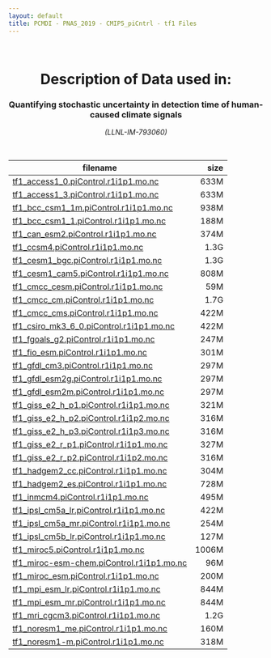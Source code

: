```yaml
---
layout: default
title: PCMDI - PNAS_2019 - CMIP5_piCntrl - tf1 Files
---
```


<br>
<center>
    <p>
        <h1>Description of Data used in:</h1>
        <h3>Quantifying stochastic uncertainty in detection time of human-caused climate signals</h3>
    </p>
    <p><em>(LLNL-IM-793060)</em></p>
</center>
<br>

filename | size
   ---   | ---:
[tf1_access1_0.piControl.r1i1p1.mo.nc]({{site.baseurl}}/climate-data/PNAS_2019/CMIP5_piCntrl/tf1/tf1_access1_0.piControl.r1i1p1.mo.nc) | 633M
[tf1_access1_3.piControl.r1i1p1.mo.nc]({{site.baseurl}}/climate-data/PNAS_2019/CMIP5_piCntrl/tf1/tf1_access1_3.piControl.r1i1p1.mo.nc) | 633M
[tf1_bcc_csm1_1m.piControl.r1i1p1.mo.nc]({{site.baseurl}}/climate-data/PNAS_2019/CMIP5_piCntrl/tf1/tf1_bcc_csm1_1m.piControl.r1i1p1.mo.nc) | 938M
[tf1_bcc_csm1_1.piControl.r1i1p1.mo.nc]({{site.baseurl}}/climate-data/PNAS_2019/CMIP5_piCntrl/tf1/tf1_bcc_csm1_1.piControl.r1i1p1.mo.nc) | 188M
[tf1_can_esm2.piControl.r1i1p1.mo.nc]({{site.baseurl}}/climate-data/PNAS_2019/CMIP5_piCntrl/tf1/tf1_can_esm2.piControl.r1i1p1.mo.nc) | 374M
[tf1_ccsm4.piControl.r1i1p1.mo.nc]({{site.baseurl}}/climate-data/PNAS_2019/CMIP5_piCntrl/tf1/tf1_ccsm4.piControl.r1i1p1.mo.nc) | 1.3G
[tf1_cesm1_bgc.piControl.r1i1p1.mo.nc]({{site.baseurl}}/climate-data/PNAS_2019/CMIP5_piCntrl/tf1/tf1_cesm1_bgc.piControl.r1i1p1.mo.nc) | 1.3G
[tf1_cesm1_cam5.piControl.r1i1p1.mo.nc]({{site.baseurl}}/climate-data/PNAS_2019/CMIP5_piCntrl/tf1/tf1_cesm1_cam5.piControl.r1i1p1.mo.nc) | 808M
[tf1_cmcc_cesm.piControl.r1i1p1.mo.nc]({{site.baseurl}}/climate-data/PNAS_2019/CMIP5_piCntrl/tf1/tf1_cmcc_cesm.piControl.r1i1p1.mo.nc) | 59M
[tf1_cmcc_cm.piControl.r1i1p1.mo.nc]({{site.baseurl}}/climate-data/PNAS_2019/CMIP5_piCntrl/tf1/tf1_cmcc_cm.piControl.r1i1p1.mo.nc) | 1.7G
[tf1_cmcc_cms.piControl.r1i1p1.mo.nc]({{site.baseurl}}/climate-data/PNAS_2019/CMIP5_piCntrl/tf1/tf1_cmcc_cms.piControl.r1i1p1.mo.nc) | 422M
[tf1_csiro_mk3_6_0.piControl.r1i1p1.mo.nc]({{site.baseurl}}/climate-data/PNAS_2019/CMIP5_piCntrl/tf1/tf1_csiro_mk3_6_0.piControl.r1i1p1.mo.nc) | 422M
[tf1_fgoals_g2.piControl.r1i1p1.mo.nc]({{site.baseurl}}/climate-data/PNAS_2019/CMIP5_piCntrl/tf1/tf1_fgoals_g2.piControl.r1i1p1.mo.nc) | 247M
[tf1_fio_esm.piControl.r1i1p1.mo.nc]({{site.baseurl}}/climate-data/PNAS_2019/CMIP5_piCntrl/tf1/tf1_fio_esm.piControl.r1i1p1.mo.nc) | 301M
[tf1_gfdl_cm3.piControl.r1i1p1.mo.nc]({{site.baseurl}}/climate-data/PNAS_2019/CMIP5_piCntrl/tf1/tf1_gfdl_cm3.piControl.r1i1p1.mo.nc) | 297M
[tf1_gfdl_esm2g.piControl.r1i1p1.mo.nc]({{site.baseurl}}/climate-data/PNAS_2019/CMIP5_piCntrl/tf1/tf1_gfdl_esm2g.piControl.r1i1p1.mo.nc) | 297M
[tf1_gfdl_esm2m.piControl.r1i1p1.mo.nc]({{site.baseurl}}/climate-data/PNAS_2019/CMIP5_piCntrl/tf1/tf1_gfdl_esm2m.piControl.r1i1p1.mo.nc) | 297M
[tf1_giss_e2_h_p1.piControl.r1i1p1.mo.nc]({{site.baseurl}}/climate-data/PNAS_2019/CMIP5_piCntrl/tf1/tf1_giss_e2_h_p1.piControl.r1i1p1.mo.nc) | 321M
[tf1_giss_e2_h_p2.piControl.r1i1p2.mo.nc]({{site.baseurl}}/climate-data/PNAS_2019/CMIP5_piCntrl/tf1/tf1_giss_e2_h_p2.piControl.r1i1p2.mo.nc) | 316M
[tf1_giss_e2_h_p3.piControl.r1i1p3.mo.nc]({{site.baseurl}}/climate-data/PNAS_2019/CMIP5_piCntrl/tf1/tf1_giss_e2_h_p3.piControl.r1i1p3.mo.nc) | 316M
[tf1_giss_e2_r_p1.piControl.r1i1p1.mo.nc]({{site.baseurl}}/climate-data/PNAS_2019/CMIP5_piCntrl/tf1/tf1_giss_e2_r_p1.piControl.r1i1p1.mo.nc) | 327M
[tf1_giss_e2_r_p2.piControl.r1i1p2.mo.nc]({{site.baseurl}}/climate-data/PNAS_2019/CMIP5_piCntrl/tf1/tf1_giss_e2_r_p2.piControl.r1i1p2.mo.nc) | 316M
[tf1_hadgem2_cc.piControl.r1i1p1.mo.nc]({{site.baseurl}}/climate-data/PNAS_2019/CMIP5_piCntrl/tf1/tf1_hadgem2_cc.piControl.r1i1p1.mo.nc) | 304M
[tf1_hadgem2_es.piControl.r1i1p1.mo.nc]({{site.baseurl}}/climate-data/PNAS_2019/CMIP5_piCntrl/tf1/tf1_hadgem2_es.piControl.r1i1p1.mo.nc) | 728M
[tf1_inmcm4.piControl.r1i1p1.mo.nc]({{site.baseurl}}/climate-data/PNAS_2019/CMIP5_piCntrl/tf1/tf1_inmcm4.piControl.r1i1p1.mo.nc) | 495M
[tf1_ipsl_cm5a_lr.piControl.r1i1p1.mo.nc]({{site.baseurl}}/climate-data/PNAS_2019/CMIP5_piCntrl/tf1/tf1_ipsl_cm5a_lr.piControl.r1i1p1.mo.nc) | 422M
[tf1_ipsl_cm5a_mr.piControl.r1i1p1.mo.nc]({{site.baseurl}}/climate-data/PNAS_2019/CMIP5_piCntrl/tf1/tf1_ipsl_cm5a_mr.piControl.r1i1p1.mo.nc) | 254M
[tf1_ipsl_cm5b_lr.piControl.r1i1p1.mo.nc]({{site.baseurl}}/climate-data/PNAS_2019/CMIP5_piCntrl/tf1/tf1_ipsl_cm5b_lr.piControl.r1i1p1.mo.nc) | 127M
[tf1_miroc5.piControl.r1i1p1.mo.nc]({{site.baseurl}}/climate-data/PNAS_2019/CMIP5_piCntrl/tf1/tf1_miroc5.piControl.r1i1p1.mo.nc) | 1006M
[tf1_miroc-esm-chem.piControl.r1i1p1.mo.nc]({{site.baseurl}}/climate-data/PNAS_2019/CMIP5_piCntrl/tf1/tf1_miroc-esm-chem.piControl.r1i1p1.mo.nc) | 96M
[tf1_miroc_esm.piControl.r1i1p1.mo.nc]({{site.baseurl}}/climate-data/PNAS_2019/CMIP5_piCntrl/tf1/tf1_miroc_esm.piControl.r1i1p1.mo.nc) | 200M
[tf1_mpi_esm_lr.piControl.r1i1p1.mo.nc]({{site.baseurl}}/climate-data/PNAS_2019/CMIP5_piCntrl/tf1/tf1_mpi_esm_lr.piControl.r1i1p1.mo.nc) | 844M
[tf1_mpi_esm_mr.piControl.r1i1p1.mo.nc]({{site.baseurl}}/climate-data/PNAS_2019/CMIP5_piCntrl/tf1/tf1_mpi_esm_mr.piControl.r1i1p1.mo.nc) | 844M
[tf1_mri_cgcm3.piControl.r1i1p1.mo.nc]({{site.baseurl}}/climate-data/PNAS_2019/CMIP5_piCntrl/tf1/tf1_mri_cgcm3.piControl.r1i1p1.mo.nc) | 1.2G
[tf1_noresm1_me.piControl.r1i1p1.mo.nc]({{site.baseurl}}/climate-data/PNAS_2019/CMIP5_piCntrl/tf1/tf1_noresm1_me.piControl.r1i1p1.mo.nc) | 160M
[tf1_noresm1-m.piControl.r1i1p1.mo.nc]({{site.baseurl}}/climate-data/PNAS_2019/CMIP5_piCntrl/tf1/tf1_noresm1-m.piControl.r1i1p1.mo.nc) | 318M